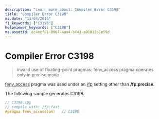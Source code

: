 ```yaml
---
description: "Learn more about: Compiler Error C3198"
title: "Compiler Error C3198"
ms.date: "11/04/2016"
f1_keywords: ["C3198"]
helpviewer_keywords: ["C3198"]
ms.assetid: ec4ecf61-0067-4aa4-b443-a91013a1e59d
---
```

# Compiler Error C3198

> invalid use of floating-point pragmas: fenv_access pragma operates only in precise mode

[fenv_access](../../preprocessor/fenv-access.md) pragma was used under an [/fp](../../build/reference/fp-specify-floating-point-behavior.md) setting other than **/fp:precise**.

The following sample generates C3198:

```cpp
// C3198.cpp
// compile with: /fp:fast
#pragma fenv_access(on)   // C3198
```
